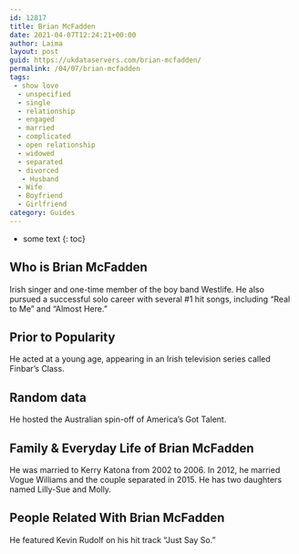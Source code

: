 ```yaml
---
id: 12817
title: Brian McFadden
date: 2021-04-07T12:24:21+00:00
author: Laima
layout: post
guid: https://ukdataservers.com/brian-mcfadden/
permalink: /04/07/brian-mcfadden
tags:
 - show love
  - unspecified
  - single
  - relationship
  - engaged
  - married
  - complicated
  - open relationship
  - widowed
  - separated
  - divorced
   - Husband
  - Wife
  - Boyfriend
  - Girlfriend
category: Guides
---
```


* some text
{: toc}


## Who is Brian McFadden
                  
                  
                  
Irish singer and one-time member of the boy band Westlife. He also pursued a successful solo career with several #1 hit songs, including &#8220;Real to Me&#8221; and &#8220;Almost Here.&#8221;
                  
              
            
              
            
                
                
                
## Prior to Popularity
                  
                  
                  
He acted at a young age, appearing in an Irish television series called Finbar&#8217;s Class.
                  
              
            
              
            
                
                
                
## Random data
                  
                  
                  
He hosted the Australian spin-off of America&#8217;s Got Talent.
                  
              
            
              
            
                
                
                
## Family & Everyday Life of Brian McFadden
                  
                  
                  
He was married to Kerry Katona from 2002 to 2006. In 2012, he married Vogue Williams and the couple separated in 2015. He has two daughters named Lilly-Sue and Molly.
                  
              
            
              
            
                
                
                
## People Related With Brian McFadden
                  
                  
                  
He featured Kevin Rudolf on his hit track &#8220;Just Say So.&#8221;
                  
              
            
              
            
                
              
            
              
              
            
            
              
            
          
          
          